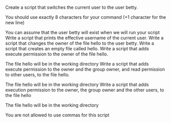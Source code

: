 Create a script that switches the current user to the user betty.


You should use exactly 8 characters for your command (+1 character for the new line)

You can assume that the user betty will exist when we will run your script
Write a script that prints the effective username of the current user.
Write a script that changes the owner of the file hello to the user betty.
Write a script that creates an empty file called hello.
Write a script that adds execute permission to the owner of the file hello.


The file hello will be in the working directory
Write a script that adds execute permission to the owner and the group owner, and read permission to other users, to the file hello.


The file hello will be in the working directory
Write a script that adds execution permission to the owner, the group owner and the other users, to the file hello


The file hello will be in the working directory

You are not allowed to use commas for this script
